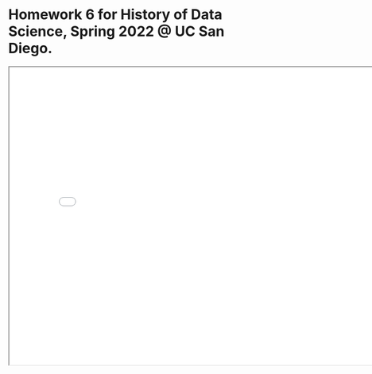# Homework 6 for History of Data Science, Spring 2022 @ UC San Diego.

<iframe src='../map.html' width=800 height=600></iframe>
